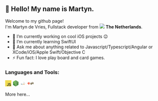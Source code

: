 <h2>👋 Hello! My name is Martyn.</h2>

<p>
Welcome to my github page! <br/>
I'm Martyn de Vries, Fullstack developer from <img src="https://image.flaticon.com/icons/png/512/197/197441.png" width="13" /> <b>The Netherlands</b>.
</p>

- 🔭 I’m currently working on cool iOS projects :wink:
- 🌱 I’m currently learning SwiftUI
- 💬 Ask me about anything related to Javascript/Typescript/Angular or XCode/iOS/Apple Swift/Objective C
- ⚡ Fun fact: I love play board and card games.
  
<h3>Languages and Tools:</h3>

<code><img height="20" src="https://raw.githubusercontent.com/github/explore/80688e429a7d4ef2fca1e82350fe8e3517d3494d/topics/javascript/javascript.png"></code>
<code><img height="20" src="https://raw.githubusercontent.com/github/explore/80688e429a7d4ef2fca1e82350fe8e3517d3494d/topics/nodejs/nodejs.png"></code>
<code><img height="20" src="https://raw.githubusercontent.com/github/explore/80688e429a7d4ef2fca1e82350fe8e3517d3494d/topics/mysql/mysql.png"></code>
<code><img height="20" src="https://raw.githubusercontent.com/github/explore/80688e429a7d4ef2fca1e82350fe8e3517d3494d/topics/git/git.png"></code>


More here...
